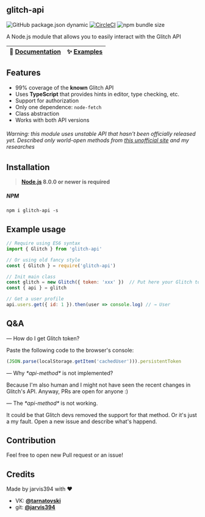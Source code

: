 ## glitch-api

![GitHub package.json dynamic](https://img.shields.io/github/package-json/version/jarvis394/glitch-api)
[![CircleCI](https://circleci.com/gh/jarvis394/glitch-api/tree/master.svg?style=shield)](https://circleci.com/gh/jarvis394/glitch-api/tree/master)
![npm bundle size](https://img.shields.io/bundlephobia/min/glitch-api?label=size)

A Node.js module that allows you to easily interact with the Glitch API

| 📖 [Documentation](https://glapi.glitch.me/globals) | ✨ [Examples](https://github.com/jarvis394/glitch-api/tree/master/docs/examples/) |
| ----------------------------------------------------------------------------- | --------------------------------------------------------------------------------- |

## Features

- 99% coverage of the **known** Glitch API
- Uses **TypeScript** that provides hints in editor, type checking, etc.
- Support for authorization
- Only one dependence: `node-fetch`
- Class abstraction
- Works with both API versions

###### _Warning: this module uses unstable API that hasn't been officially released yet. Described only world-open methods from [this unofficial site](https://glitchapi.glitch.me) and my researches_

## Installation

> **[Node.js](https://nodejs.org/) 8.0.0 or newer is required**

##### NPM

```
npm i glitch-api -s
```

## Example usage

```javascript
// Require using ES6 syntax
import { Glitch } from 'glitch-api'

// Or using old fancy style
const { Glitch } = require('glitch-api')

// Init main class
const glitch = new Glitch({ token: 'xxx' })  // Put here your Glitch token
const { api } = glitch

// Get a user profile
api.users.get({ id: 1 }).then(user => console.log) // → User
```

## Q&A

— How do I get Glitch token?

Paste the following code to the browser's console:

```javascript
(JSON.parse(localStorage.getItem('cachedUser'))).persistentToken
```

— Why *\*api-method\** is not implemented?

Because I'm also human and I might not have seen the recent changes in Glitch's API.
Anyway, PRs are open for anyone :)

— The *\*api-method\** is not working.

It could be that Glitch devs removed the support for that method. Or it's just a my fault.
Open a new issue and describe what's happend.

## Contribution

Feel free to open new Pull request or an issue!

## Credits

Made by jarvis394 with ♥️

- VK: **[@tarnatovski](https://vk.com/tarnatovski)**
- git: **[@jarvis394](https://github.com/jarvis394)**
